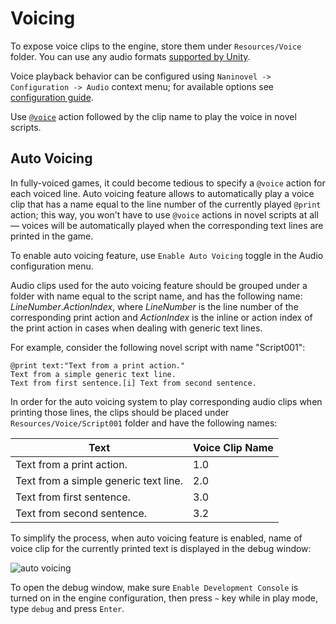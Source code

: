 ﻿# Voicing

To expose voice clips to the engine, store them under `Resources/Voice` folder. You can use any audio formats [supported by Unity](https://docs.unity3d.com/Manual/AudioFiles.html).

Voice playback behavior can be configured using `Naninovel -> Configuration -> Audio` context menu; for available options see [configuration guide](/guide/configuration.md#audio). 

Use [`@voice`](/api/#voice) action followed by the clip name to play the voice in novel scripts.


## Auto Voicing

In fully-voiced games, it could become tedious to specify a `@voice` action for each voiced line. Auto voicing feature allows to automatically play a voice clip that has a name equal to the line number of the currently played `@print` action; this way, you won't have to use `@voice` actions in novel scripts at all — voices will be automatically played when the corresponding text lines are printed in the game.

To enable auto voicing feature, use `Enable Auto Voicing` toggle in the Audio configuration menu.

Audio clips used for the auto voicing feature should be grouped under a folder with name equal to the script name, and has the following name: *LineNumber*.*ActionIndex*, where *LineNumber* is the line number of the corresponding print action and *ActionIndex* is the inline or action index of the print action in cases when dealing with generic text lines.

For example, consider the following novel script with name "Script001":

```
@print text:"Text from a print action."
Text from a simple generic text line.
Text from first sentence.[i] Text from second sentence.
```

In order for the auto voicing system to play corresponding audio clips when printing those lines, the clips should be placed under `Resources/Voice/Script001` folder and have the following names: 

Text | Voice Clip Name
--- | ---
Text from a print action. | 1.0
Text from a simple generic text line. | 2.0
Text from first sentence. | 3.0
Text from second sentence. | 3.2

To simplify the process, when auto voicing feature is enabled, name of voice clip for the currently printed text is displayed in the debug window:

![auto voicing](/guide/auto-voicing.png)

To open the debug window, make sure `Enable Development Console` is turned on in the engine configuration, then press `~` key while in play mode, type `debug` and press `Enter`.


